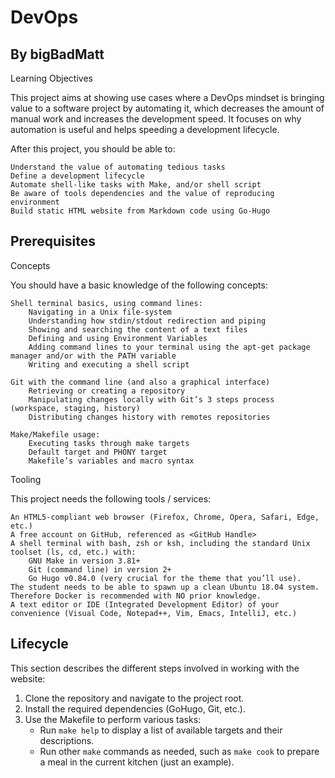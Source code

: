 <h1>DevOps</h1>
<h2>By bigBadMatt</h2>
Learning Objectives

This project aims at showing use cases where a DevOps mindset is bringing value to a software project by automating it, which decreases the amount of manual work and increases the development speed. It focuses on why automation is useful and helps speeding a development lifecycle.

After this project, you should be able to:

    Understand the value of automating tedious tasks
    Define a development lifecycle
    Automate shell-like tasks with Make, and/or shell script
    Be aware of tools dependencies and the value of reproducing environment
    Build static HTML website from Markdown code using Go-Hugo

## Prerequisites
Concepts

You should have a basic knowledge of the following concepts:

    Shell terminal basics, using command lines:
        Navigating in a Unix file-system
        Understanding how stdin/stdout redirection and piping
        Showing and searching the content of a text files
        Defining and using Environment Variables
        Adding command lines to your terminal using the apt-get package manager and/or with the PATH variable
        Writing and executing a shell script

    Git with the command line (and also a graphical interface)
        Retrieving or creating a repository
        Manipulating changes locally with Git’s 3 steps process (workspace, staging, history)
        Distributing changes history with remotes repositories

    Make/Makefile usage:
        Executing tasks through make targets
        Default target and PHONY target
        Makefile’s variables and macro syntax

Tooling

This project needs the following tools / services:

    An HTML5-compliant web browser (Firefox, Chrome, Opera, Safari, Edge, etc.)
    A free account on GitHub, referenced as <GitHub Handle>
    A shell terminal with bash, zsh or ksh, including the standard Unix toolset (ls, cd, etc.) with:
        GNU Make in version 3.81+
        Git (command line) in version 2+
        Go Hugo v0.84.0 (very crucial for the theme that you’ll use).
    The student needs to be able to spawn up a clean Ubuntu 18.04 system. Therefore Docker is recommended with NO prior knowledge.
    A text editor or IDE (Integrated Development Editor) of your convenience (Visual Code, Notepad++, Vim, Emacs, IntelliJ, etc.)

## Lifecycle

This section describes the different steps involved in working with the website:

1. Clone the repository and navigate to the project root.
2. Install the required dependencies (GoHugo, Git, etc.).
3. Use the Makefile to perform various tasks:
   - Run `make help` to display a list of available targets and their descriptions.
   - Run other `make` commands as needed, such as `make cook` to prepare a meal in the current kitchen (just an example).
